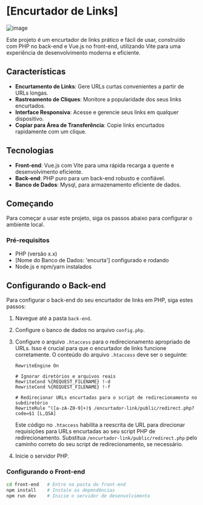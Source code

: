 # [Encurtador de Links]
![image]([https://github.com/kage3f/encurtador-de-link/assets/61149680/21a04f0c-9df7-4eb6-8924-2a597a6735ef](https://i.imgur.com/saF000i.png))

Este projeto é um encurtador de links prático e fácil de usar, construído com PHP no back-end e Vue.js no front-end, utilizando Vite para uma experiência de desenvolvimento moderna e eficiente.

## Características

- **Encurtamento de Links**: Gere URLs curtas convenientes a partir de URLs longas.
- **Rastreamento de Cliques**: Monitore a popularidade dos seus links encurtados.
- **Interface Responsiva**: Acesse e gerencie seus links em qualquer dispositivo.
- **Copiar para Área de Transferência**: Copie links encurtados rapidamente com um clique.

## Tecnologias

- **Front-end**: Vue.js com Vite para uma rápida recarga a quente e desenvolvimento eficiente.
- **Back-end**: PHP puro para um back-end robusto e confiável.
- **Banco de Dados**: Mysql, para armazenamento eficiente de dados.

## Começando

Para começar a usar este projeto, siga os passos abaixo para configurar o ambiente local.

### Pré-requisitos

- PHP (versão x.x)
- [Nome do Banco de Dados: 'encurta'] configurado e rodando
- Node.js e npm/yarn instalados

## Configurando o Back-end

Para configurar o back-end do seu encurtador de links em PHP, siga estes passos:

1. Navegue até a pasta `back-end`.
2. Configure o banco de dados no arquivo `config.php`.
3. Configure o arquivo `.htaccess` para o redirecionamento apropriado de URLs. Isso é crucial para que o encurtador de links funcione corretamente. O conteúdo do arquivo `.htaccess` deve ser o seguinte:

    ```
    RewriteEngine On

    # Ignorar diretórios e arquivos reais
    RewriteCond %{REQUEST_FILENAME} !-d
    RewriteCond %{REQUEST_FILENAME} !-f

    # Redirecionar URLs encurtadas para o script de redirecionamento no subdiretório
    RewriteRule ^([a-zA-Z0-9]+)$ /encurtador-link/public/redirect.php?code=$1 [L,QSA]
    ```

    Este código no `.htaccess` habilita a reescrita de URL para direcionar requisições para URLs encurtadas ao seu script PHP de redirecionamento. Substitua `/encurtador-link/public/redirect.php` pelo caminho correto do seu script de redirecionamento, se necessário.

4. Inicie o servidor PHP.


### Configurando o Front-end

```bash
cd front-end   # Entre na pasta do front-end
npm install    # Instale as dependências
npm run dev    # Inicie o servidor de desenvolvimento
